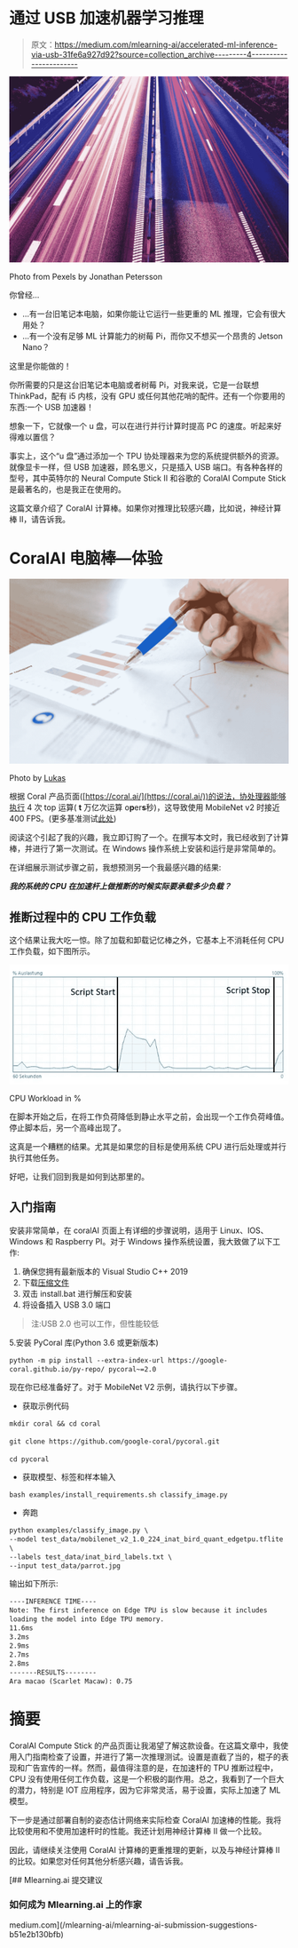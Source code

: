 # 通过 USB 加速机器学习推理

> 原文：<https://medium.com/mlearning-ai/accelerated-ml-inference-via-usb-31fe6a927d92?source=collection_archive---------4----------------------->

![](img/a6a847581e09e3b15dba97694945fab2.png)

Photo from Pexels by Jonathan Petersson

你曾经…

*   …有一台旧笔记本电脑，如果你能让它运行一些更重的 ML 推理，它会有很大用处？
*   …有一个没有足够 ML 计算能力的树莓 Pi，而你又不想买一个昂贵的 Jetson Nano？

这里是你能做的！

你所需要的只是这台旧笔记本电脑或者树莓 Pi，对我来说，它是一台联想 ThinkPad，配有 i5 内核，没有 GPU 或任何其他花哨的配件。还有一个你要用的东西:一个 USB 加速器！

想象一下，它就像一个 u 盘，可以在进行并行计算时提高 PC 的速度。听起来好得难以置信？

事实上，这个“u 盘”通过添加一个 TPU 协处理器来为您的系统提供额外的资源。就像显卡一样，但 USB 加速器，顾名思义，只是插入 USB 端口。有各种各样的型号，其中英特尔的 Neural Compute Stick II 和谷歌的 CoralAI Compute Stick 是最著名的，也是我正在使用的。

这篇文章介绍了 CoralAI 计算棒。如果你对推理比较感兴趣，比如说，神经计算棒 II，请告诉我。

# CoralAI 电脑棒—体验

![](img/8ad17be4d93420b61a81b476a63aa99d.png)

Photo by [Lukas](https://www.pexels.com/photo/close-up-photo-of-survey-spreadsheet-590022/)

根据 Coral 产品页面([https://coral.ai/](https://coral.ai/))的说法，协处理器能够执行 4 次 top 运算( **t** 万亿次运算 o**p**er**s**秒)，这导致使用 MobileNet v2 时接近 400 FPS。(更多基准测试[此处](https://coral.ai/docs/edgetpu/benchmarks/))

阅读这个引起了我的兴趣，我立即订购了一个。在撰写本文时，我已经收到了计算棒，并进行了第一次测试。在 Windows 操作系统上安装和运行是非常简单的。

在详细展示测试步骤之前，我想预测另一个我最感兴趣的结果:

***我的系统的 CPU 在加速杆上做推断的时候实际要承载多少负载？***

## 推断过程中的 CPU 工作负载

这个结果让我大吃一惊。除了加载和卸载记忆棒之外，它基本上不消耗任何 CPU 工作负载，如下图所示。

![](img/b105fe4dfa5782efcefdfb80988b1689.png)

CPU Workload in %

在脚本开始之后，在将工作负荷降低到静止水平之前，会出现一个工作负荷峰值。停止脚本后，另一个高峰出现了。

这真是一个糟糕的结果。尤其是如果您的目标是使用系统 CPU 进行后处理或并行执行其他任务。

好吧，让我们回到我是如何到达那里的。

## 入门指南

安装非常简单，在 coralAI 页面上有详细的步骤说明，适用于 Linux、IOS、Windows 和 Raspberry PI。对于 Windows 操作系统设置，我大致做了以下工作:

1.  确保您拥有最新版本的 Visual Studio C++ 2019
2.  下载[压缩文件](https://github.com/google-coral/libedgetpu/releases/download/release-grouper/edgetpu_runtime_20221024.zip)
3.  双击 install.bat 进行解压和安装
4.  将设备插入 USB 3.0 端口

> 注:USB 2.0 也可以工作，但性能较低

5.安装 PyCoral 库(Python 3.6 或更新版本)

```
python -m pip install --extra-index-url https://google-coral.github.io/py-repo/ pycoral~=2.0
```

现在你已经准备好了。对于 MobileNet V2 示例，请执行以下步骤。

*   获取示例代码

```
mkdir coral && cd coral

git clone https://github.com/google-coral/pycoral.git

cd pycoral
```

*   获取模型、标签和样本输入

```
bash examples/install_requirements.sh classify_image.py
```

*   奔跑

```
python examples/classify_image.py \
--model test_data/mobilenet_v2_1.0_224_inat_bird_quant_edgetpu.tflite \
--labels test_data/inat_bird_labels.txt \
--input test_data/parrot.jpg
```

输出如下所示:

```
----INFERENCE TIME----
Note: The first inference on Edge TPU is slow because it includes loading the model into Edge TPU memory.
11.6ms
3.2ms
2.9ms
2.7ms
2.8ms
-------RESULTS--------
Ara macao (Scarlet Macaw): 0.75
```

# 摘要

CoralAI Compute Stick 的产品页面让我渴望了解这款设备。在这篇文章中，我使用入门指南检查了设置，并进行了第一次推理测试。设置是直截了当的，棍子的表现和广告宣传的一样。然而，最值得注意的是，在加速杆的 TPU 推断过程中，CPU 没有使用任何工作负载，这是一个积极的副作用。总之，我看到了一个巨大的潜力，特别是 IOT 应用程序，因为它非常灵活，易于设置，实际上加速了 ML 模型。

下一步是通过部署自制的姿态估计网络来实际检查 CoralAI 加速棒的性能。我将比较使用和不使用加速杆时的性能。我还计划用神经计算棒 II 做一个比较。

因此，请继续关注使用 CoralAI 计算棒的更重推理的更新，以及与神经计算棒 II 的比较。如果您对任何其他分析感兴趣，请告诉我。

[](/mlearning-ai/mlearning-ai-submission-suggestions-b51e2b130bfb) [## Mlearning.ai 提交建议

### 如何成为 Mlearning.ai 上的作家

medium.com](/mlearning-ai/mlearning-ai-submission-suggestions-b51e2b130bfb)